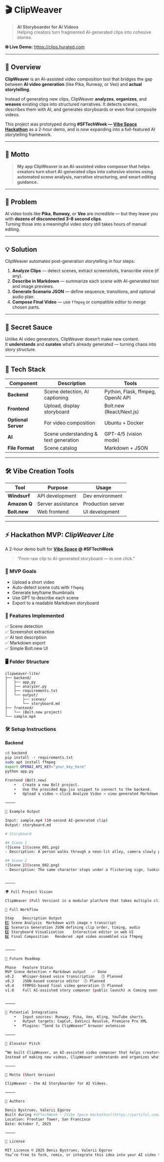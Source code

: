 # 🎬 ClipWeaver

> **AI Storyboarder for AI Videos**  
> Helping creators turn fragmented AI-generated clips into cohesive stories.

**🌐 Live Demo:** https://clips.hurated.com

---

## 🚀 Overview

**ClipWeaver** is an AI-assisted video composition tool that bridges the gap between **AI video generation** (like Pika, Runway, or Veo) and **actual storytelling**.

Instead of generating new clips, ClipWeaver **analyzes**, **organizes**, and **weaves** existing clips into structured narratives. It detects scenes, describes them with AI, and generates storyboards or even final composite videos.

This project was prototyped during **#SFTechWeek — [Vibe Space Hackathon](https://partiful.com/e/DHxYqtnTfGg5O0IXn5L4)** as a 2-hour demo, and is now expanding into a full-featured AI storytelling framework.

---

## 🌟 Motto

> **My app ClipWeaver is an AI-assisted video composer that helps creators turn short AI-generated clips into cohesive stories using automated scene analysis, narrative structuring, and smart editing guidance.**

---

## 🧩 Problem

AI video tools like **Pika**, **Runway**, or **Veo** are incredible — but they leave you with **dozens of disconnected 3–8 second clips**.  
Turning those into a meaningful video story still takes hours of manual editing.

---

## 💡 Solution

ClipWeaver automates post-generation storytelling in four steps:

1. **Analyze Clips** — detect scenes, extract screenshots, transcribe voice (if any).
2. **Describe in Markdown** — summarize each scene with AI-generated text and image previews.
3. **Generate Scenario JSON** — define sequence, transitions, and optional audio plan.
4. **Compose Final Video** — use `ffmpeg` or compatible editor to merge chosen parts.

---

## 🧠 Secret Sauce

Unlike AI video generators, ClipWeaver doesn’t make new content.  
It **understands** and **curates** what’s already generated — turning chaos into story structure.

---

## 🧱 Tech Stack

| Component | Description | Tools |
|------------|--------------|--------|
| **Backend** | Scene detection, AI captioning | Python, Flask, ffmpeg, OpenAI API |
| **Frontend** | Upload, display storyboard | Bolt.new (React/Next.js) |
| **Optional Server** | For video composition | Ubuntu + Docker |
| **AI** | Scene understanding & text generation | GPT-4/5 (vision mode) |
| **File Format** | Scene catalog | Markdown + JSON |

---

## 🛠️ Vibe Creation Tools

| Tool | Purpose | Usage |
|------|---------|-------|
| **Windsurf** | API development | Dev environment |
| **Amazon Q** | Server assistance | Production server |
| **Bolt.new** | Web frontend | UI development |

---

## ⚡ Hackathon MVP: *ClipWeaver Lite*

A 2-hour demo built for **[Vibe Space](https://partiful.com/e/DHxYqtnTfGg5O0IXn5L4) @ #SFTechWeek**  
> “From raw clip to AI-generated storyboard — in one click.”

### 🎯 MVP Goals
- Upload a short video
- Auto-detect scene cuts with `ffmpeg`
- Generate keyframe thumbnails
- Use GPT to describe each scene
- Export to a readable Markdown storyboard

### 🧩 Features Implemented
✅ Scene detection  
✅ Screenshot extraction  
✅ AI text description  
✅ Markdown export  
✅ Simple Bolt.new UI  

### 🖥️ Folder Structure
```
clipweaver-lite/
├── backend/
│   ├── app.py
│   ├── analyzer.py
│   ├── requirements.txt
│   └── output/
│       ├── scenes/
│       └── storyboard.md
├── frontend/
│   └── (Bolt.new project)
└── sample.mp4
```

### 🛠️ Setup Instructions

#### Backend
```bash
cd backend
pip install -r requirements.txt
sudo apt install ffmpeg
export OPENAI_API_KEY="your_key_here"
python app.py

Frontend (Bolt.new)
	•	Create a new Bolt project.
	•	Use the provided App.jsx snippet to connect to the backend.
	•	Upload a video → click Analyze Video → view generated Markdown.

⸻

🧩 Example Output

Input: sample.mp4 (10-second AI-generated clip)
Output: storyboard.md

# Storyboard

## Scene 1
![Scene 1](scene_001.png)
- Description: A person walks through a neon-lit alley, camera slowly pans left.

## Scene 2
![Scene 2](scene_002.png)
- Description: The same character stops under a flickering sign, looking up as rain starts to fall.


⸻

🌍 Full Project Vision

ClipWeaver (Full Version) is a modular platform that takes multiple clips, catalogs them into structured Markdown, and then automatically builds cohesive stories with optional narration and soundtrack.

🧩 Full Workflow

Step	Description	Output
1️⃣	Scene Analysis	Markdown with image + transcript
2️⃣	Scenario Generation	JSON defining clip order, timing, audio
3️⃣	Storyboard Visualization	Interactive editor in web UI
4️⃣	Final Composition	Rendered .mp4 video assembled via ffmpeg


⸻

🧩 Future Roadmap

Phase	Feature	Status
MVP	Scene detection + Markdown output	✅ Done
v0.2	Whisper-based voice transcription	🕓 Planned
v0.3	JSON-based scenario editor	🕓 Planned
v0.4	FFMPEG-based final video generation	🕓 Planned
v1.0	Full AI-assisted story composer (public launch)	🔜 Coming soon


⸻

🧠 Potential Integrations
	•	Input sources: Runway, Pika, Veo, Kling, YouTube shorts
	•	Output targets: CapCut, DaVinci Resolve, Premiere Pro XML
	•	Plugins: “Send to ClipWeaver” browser extension

⸻

🎯 Elevator Pitch

“We built ClipWeaver, an AI-assisted video composer that helps creators turn fragmented AI-generated clips into cohesive stories.
Instead of making new videos, ClipWeaver understands and organizes what you already have — automatically detecting scenes, describing them, and building storyboards you can actually use.”

⸻

🧭 Motto (Short Version)

ClipWeaver — the AI Storyboarder for AI Videos.

⸻

👤 Authors

Denis Bystruev, Valerii Egorov
Built during #SFTechWeek — [Vibe Space Hackathon](https://partiful.com/e/DHxYqtnTfGg5O0IXn5L4)
Location: Frontier Tower, San Francisco
Date: October 7, 2025

⸻

📜 License

MIT License © 2025 Denis Bystruev, Valerii Egorov
You’re free to fork, remix, or integrate this idea into your AI video tools.